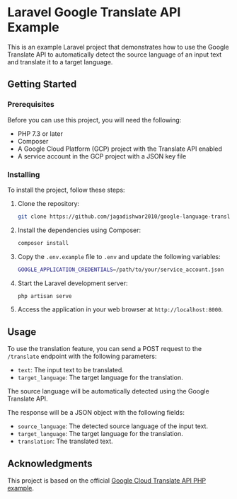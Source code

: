 # Laravel Google Translate API Example

This is an example Laravel project that demonstrates how to use the Google Translate API to automatically detect the source language of an input text and translate it to a target language.

## Getting Started

### Prerequisites

Before you can use this project, you will need the following:

- PHP 7.3 or later
- Composer
- A Google Cloud Platform (GCP) project with the Translate API enabled
- A service account in the GCP project with a JSON key file

### Installing

To install the project, follow these steps:

1. Clone the repository:

   ```bash
   git clone https://github.com/jagadishwar2010/google-language-translator.git

2. Install the dependencies using Composer:
   ```bash
   composer install

3. Copy the `.env.example` file to `.env` and update the following variables:
   ```bash
   GOOGLE_APPLICATION_CREDENTIALS=/path/to/your/service_account.json

4. Start the Laravel development server:
    ```bash
   php artisan serve

5. Access the application in your web browser at `http://localhost:8000`.

## Usage

To use the translation feature, you can send a POST request to the `/translate` endpoint with the following parameters:

- `text`: The input text to be translated.
- `target_language`: The target language for the translation.

The source language will be automatically detected using the Google Translate API.

The response will be a JSON object with the following fields:

- `source_language`: The detected source language of the input text.
- `target_language`: The target language for the translation.
- `translation`: The translated text.


## Acknowledgments

This project is based on the official [Google Cloud Translate API PHP example](https://github.com/GoogleCloudPlatform/php-docs-samples/tree/master/translate/cloud-client).

